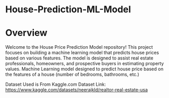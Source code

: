 # House-Prediction-ML-Model
# Overview #
Welcome to the House Price Prediction Model repository! This project focuses on building a machine learning model that predicts house prices based on various features. The model is designed to assist real estate professionals, homeowners, and prospective buyers in estimating property values.
Machine Learning model designed to predict house price based on the features of a house (number of bedrooms, bathrooms, etc.)


Dataset Used is From Kaggle.com
Dataset Link: https://www.kaggle.com/datasets/neerajkld/realtor-real-estate-usa 
